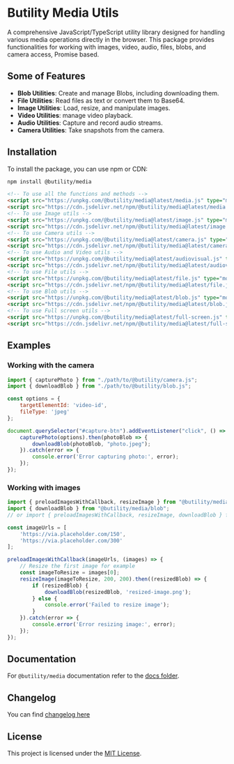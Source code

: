 # Butility Media Utils

A comprehensive JavaScript/TypeScript utility library designed for handling various media operations directly in the browser. This package provides functionalities for working with images, video, audio, files, blobs, and camera access, Promise based.

## Some of Features

- **Blob Utilities**: Create and manage Blobs, including downloading them.
- **File Utilities**: Read files as text or convert them to Base64.
- **Image Utilities**: Load, resize, and manipulate images.
- **Video Utilities**: manage video playback.
- **Audio Utilities**: Capture and record audio streams.
- **Camera Utilities**: Take snapshots from the camera.

## Installation

To install the package, you can use npm or CDN:

```sh
npm install @butility/media
```

```html
<!-- To use all the functions and methods -->
<script src="https://unpkg.com/@butility/media@latest/media.js" type="module"></script>
<script src="https://cdn.jsdelivr.net/npm/@butility/media@latest/media.js"></script>
<!-- To use Image utils -->
<script src="https://unpkg.com/@butility/media@latest/image.js" type="module"></script>
<script src="https://cdn.jsdelivr.net/npm/@butility/media@latest/image.js"></script>
<!-- To use Camera utils -->
<script src="https://unpkg.com/@butility/media@latest/camera.js" type="module"></script>
<script src="https://cdn.jsdelivr.net/npm/@butility/media@latest/camera.js"></script>
<!-- To use Audio and Video utils -->
<script src="https://unpkg.com/@butility/media@latest/audiovisual.js" type="module"></script>
<script src="https://cdn.jsdelivr.net/npm/@butility/media@latest/audiovisual.js"></script>
<!-- To use File utils -->
<script src="https://unpkg.com/@butility/media@latest/file.js" type="module"></script>
<script src="https://cdn.jsdelivr.net/npm/@butility/media@latest/file.js"></script>
<!-- To use Blob utils -->
<script src="https://unpkg.com/@butility/media@latest/blob.js" type="module"></script>
<script src="https://cdn.jsdelivr.net/npm/@butility/media@latest/blob.js"></script>
<!-- To use Full screen utils -->
<script src="https://unpkg.com/@butility/media@latest/full-screen.js" type="module"></script>
<script src="https://cdn.jsdelivr.net/npm/@butility/media@latest/full-screen.js"></script>
```
## Examples

### Working with the camera
```js
import { capturePhoto } from "./path/to/@butility/camera.js";
import { downloadBlob } from "./path/to/@butility/blob.js";

const options = {
    targetElementId: 'video-id',
    fileType: 'jpeg'
};

document.querySelector("#capture-btn").addEventListener("click", () => {
    capturePhoto(options).then(photoBlob => {
        downloadBlob(photoBlob, "photo.jpeg");
    }).catch(error => {
        console.error('Error capturing photo:', error);
    });
});
```
### Working with images
```js
import { preloadImagesWithCallback, resizeImage } from "@butility/media/image";
import { downloadBlob } from "@butility/media/blob";
// or import { preloadImagesWithCallback, resizeImage, downloadBlob } from "@butility/media";

const imageUrls = [
    'https://via.placeholder.com/150',
    'https://via.placeholder.com/300'
];

preloadImagesWithCallback(imageUrls, (images) => {
    // Resize the first image for example
    const imageToResize = images[0];
    resizeImage(imageToResize, 200, 200).then((resizedBlob) => {
        if (resizedBlob) {
            downloadBlob(resizedBlob, 'resized-image.png');
        } else {
            console.error('Failed to resize image');
        }
    }).catch(error => {
        console.error('Error resizing image:', error);
    });
});

```
## Documentation

For `@butility/media` documentation refer to the [docs folder](https://github.com/butility/media/tree/main/docs).

## Changelog

You can find [changelog here](https://github.com/butility/media/tree/main/docs/changelog.md)

## License

This project is licensed under the [MIT License](LICENSE).
